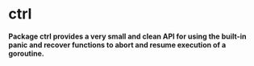 # ctrl

**Package ctrl provides a very small and clean API for using the built-in panic and recover functions to abort and resume execution of a goroutine.**
